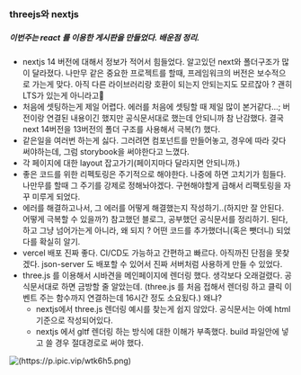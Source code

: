 ### threejs와 nextjs

##### 이번주는 react 를 이용한 게시판을 만들었다. 배운점 정리.

- nextjs 14 버전에 대해서 정보가 적어서 힘들었다. 알고있던 next와 폴더구조가 많이 달라졌다. 나만무 같은 중요한 프로젝트를 할때, 프레임워크의 버전은 보수적으로 가는게 맞다. 아직 다른 라이브러리랑 호환이 되는지 안되는지도 모르잖아 ? 괜히 LTS가 있는게 아니라고🤔
- 처음에 셋팅하는게 제일 어렵다. 에러를 처음에 셋팅할 때 제일 많이 본거같다...; 버전이랑 연결된 내용이긴 했지만 공식문서대로 했는데 안되니까 참 난감했다. 결국 next 14버전을 13버전의 폴더 구조를 사용해서 극복(?) 했다.
- 같은일을 여러번 하는게 싫다. 그러려면 컴포넌트를 만들어놓고, 경우에 따라 갖다 써야하는데, 그럼 storybook을 써야한다고 느꼈다.
- 각 페이지에 대한 layout 잡고가기(페이지마다 달라지면 안되니까.)
- 좋은 코드를 위한 리펙토링은 주기적으로 해야한다. 나중에 하면 고치기가 힘들다. 나만무를 할때 그 주기를 강제로 정해놔야겠다. 구현해야할게 급해서 리팩토링을 자꾸 미루게 되었다.
- 에러를 해결하고나서, 그 에러를 어떻게 해결했는지 작성하기..(하지만 잘 안된다. 어떻게 극복할 수 있을까?) 참고했던 블로그, 공부했던 공식문서를 정리하기. 된다, 하고 그냥 넘어가는게 아니라, 왜 되지 ? 어떤 코드를 추가했더니(혹은 뺏더니) 되었다를 확실히 알기.
- vercel 배포 진짜 좋다. CI/CD도 가능하고 간편하고 빠르다. 아직까진 단점을 못찾겠다. json-server 도 배포할 수 있어서 진짜 서버처럼 사용하게 만들 수 있었다.
- three.js 를 이용해서 시바견을 메인페이지에 렌더링 했다. 생각보다 오래걸렸다. 공식문서대로 하면 금방할 줄 알았는데. (three.js 를 처음 접해서 렌더링 하고 클릭 이벤트 주는 함수까지 연결하는데 16시간 정도 소요됬다.) 왜냐?
  - nextjs에서 three.js 렌더링 예시를 찾는게 쉽지 않았다. 공식문서는 아예 html기준으로 작성되어있다.
  - nextjs 에서 gltf 렌더링 하는 방식에 대한 이해가 부족했다. build 파일안에 넣고 쓸 경우 절대경로로 써야 했다.

![(https://p.ipic.vip/wtk6h5.png)](https://p.ipic.vip/wtk6h5.png)
